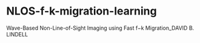 # NLOS-f-k-migration-learning
Wave-Based Non-Line-of-Sight Imaging using Fast f−k Migration_DAVID B. LINDELL
